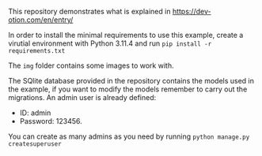 This repository demonstrates what is explained in https://dev-otion.com/en/entry/

In order to install the minimal requirements to use this example, create a virutial environment with Python 3.11.4 and run `pip install -r requirements.txt`

The `img` folder contains some images to work with.

The SQlite database provided in the repository contains the models used in the example, if you want to modify the models remember to carry out the migrations. An admin user is already defined:
- ID: admin 
- Password: 123456. 

You can create as many admins as you need by running `python manage.py createsuperuser`
